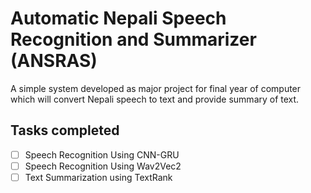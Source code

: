 # Automatic Nepali Speech Recognition and Summarizer (ANSRAS)
A simple system developed as major project for final year of computer which will convert Nepali speech to text and provide summary of text.

## Tasks completed
- [ ] Speech Recognition Using CNN-GRU
- [ ] Speech Recognition Using Wav2Vec2
- [ ] Text Summarization using TextRank